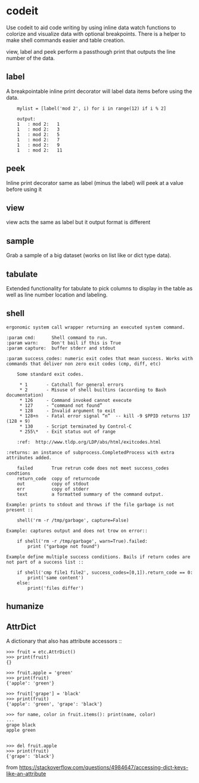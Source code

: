 codeit
======


Use codeit to aid code writing by using inline data watch functions to colorize and visualize data with optional breakpoints. There is a helper to make shell commands easier and table creation. 

view, label and peek perform a passthough print that outputs the line number of the data.

label
-----
    
A breakpointable inline print decorator will label data items before using the data. 
        
        mylist = [label('mod 2', i) for i in range(12) if i % 2]
        
        output: 
        1   : mod 2:   1
        1   : mod 2:   3
        1   : mod 2:   5
        1   : mod 2:   7
        1   : mod 2:   9
        1   : mod 2:   11
        
peek
----
    
Inline print decorator same as label (minus the label) will peek at a value before using it

view
----

view acts the same as label but it output format is different 

sample
------
    
Grab a sample of a big dataset (works on list like or dict type data).

tabulate
-------- 

Extended functionality for tabulate to pick columns to display in the table as well as line number location and labeling. 
    
    
shell
-----
    
    ergonomic system call wrapper returning an executed system command.
        
    :param cmd:      Shell command to run.
    :param warn:     Don't bail if this is True
    :param capture:  buffer stderr and stdout
    
    :param success_codes: numeric exit codes that mean success. Works with commands that deliver non zero exit codes (cmp, diff, etc)
        
        Some standard exit codes.     
            
         * 1       - Catchall for general errors
         * 2       - Misuse of shell builtins (according to Bash documentation)
         * 126     - Command invoked cannot execute
         * 127     - “command not found”
         * 128     - Invalid argument to exit
         * 128+n   - Fatal error signal “n”  -- kill -9 $PPID returns 137 (128 + 9) 
         * 130     - Script terminated by Control-C
         * 255\*   - Exit status out of range
         
        :ref:  http://www.tldp.org/LDP/abs/html/exitcodes.html
                        
    :returns: an instance of subprocess.CompletedProcess with extra attributes added.
       
        failed       True retrun code does not meet success_codes condtions
        return_code  copy of returncode
        out          copy of stdout
        err          copy of stderr
        text         a formatted summary of the command output. 
     
    Example: prints to stdout and throws if the file garbage is not present ::
     
        shell('rm -r /tmp/garbage', capture=False)
        
    Example: captures output and does not trow on error::
    
        if shell('rm -r /tmp/garbage', warn=True).failed:
            print ("garbage not found")
            
    Example define multiple success conditions. Bails if return codes are not part of a success list ::
    
        if shell('cmp file1 file2', success_codes=[0,1]).return_code == 0:
            print('same content')
        else:
            print('files differ')

humanize
--------


AttrDict
--------

A dictionary that also has attribute accessors ::

    >>> fruit = etc.AttrDict()
    >>> print(fruit)
    {}
    
    >>> fruit.apple = 'green'
    >>> print(fruit)
    {'apple': 'green'}
    
    >>> fruit['grape'] = 'black'
    >>> print(fruit)
    {'apple': 'green', 'grape': 'black'}
    
    >>> for name, color in fruit.items(): print(name, color)
    ...
    grape black
    apple green

    
    >>> del fruit.apple
    >>> print(fruit)
    {'grape': 'black'}


from https://stackoverflow.com/questions/4984647/accessing-dict-keys-like-an-attribute
 

    